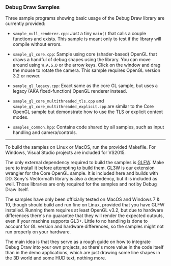 
### Debug Draw Samples

Three sample programs showing basic usage of the Debug Draw library are currently provided:

- `sample_null_renderer.cpp`: Just a tiny `main()` that calls a couple functions and exists.
  This sample is meant only to test if the library will compile without errors.

- `sample_gl_core.cpp`: Sample using core (shader-based) OpenGL that draws a handful of debug
  shapes using the library. You can move around using `W,A,S,D` or the arrow keys. Click on the
  window and drag the mouse to rotate the camera. This sample requires OpenGL version 3.2 or newer.

- `sample_gl_legacy.cpp`: Exact same as the core GL sample, but uses a legacy (AKA fixed-function)
  OpenGL renderer instead.

- `sample_gl_core_multithreaded_tls.cpp` and `sample_gl_core_multithreaded_explicit.cpp` are
  similar to the Core OpenGL sample but demonstrate how to use the TLS or explicit context modes.

- `samples_common.hpp`: Contains code shared by all samples, such as input handling and camera/controls.

----

To build the samples on Linux or MacOS, run the provided Makefile.
For Windows, Visual Studio projects are included for VS2015.

The only external dependency required to build the samples is [GLFW](http://www.glfw.org/). Make sure to install
it before attempting to build them. [GL3W](https://github.com/skaslev/gl3w) is our extension wrangler
for the Core OpenGL sample. It is included here and builds with DD. Sony's Vectormath library is also
a dependency, but it is included as well. Those libraries are only required for the samples and
not by Debug Draw itself.

The samples have only been officially tested on MacOS and Windows 7 & 10, though should build and run fine
on Linux, provided that you have GLFW installed. Running them requires at least OpenGL v3.2, but due
to hardware differences there's no guarantee that they will render the expected outputs, even if your machine supports GL3+.
Little to no handling is done to account for GL version and hardware differences, so the samples might not run properly on your hardware.

The main idea is that they serve as a rough guide on how to integrate Debug Draw into your own projects,
so there's more value in the code itself than in the demo applications, which are just drawing some line
shapes in the 3D world and some HUD text, nothing more.

